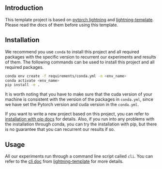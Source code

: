 ## Introduction

This template project is based on [pytorch lightning](https://pytorch-lightning.readthedocs.io/en/stable/) and [lightning-template](https://github.com/shenmishajing/lightning_template). Please read the docs of them before using this template.

## Installation

We recommend you use `conda` to install this project and all required packages with the specific version to recurrent our experiments and results of them. The following commands can be used to install this project and all required packages.

```bash
conda env create -f requirements/conda.yml -n <env_name>
conda activate <env_name>
pip install -e .
```

It is worth noting that you have to make sure that the cuda version of your machine is consistent with the version of the packages in `conda.yml`, since we have set the Pytorch version and cuda version in the `conda.yml`.

If you want to write a new project based on this project, you can refer to [installation with pip docs](docs/installation/installation_with_pip.md) for details. Also, if you run into any problems with the installation through conda, you can try the installation with pip, but there is no guarantee that you can recurrent our results if so.

## Usage

All our experiments run through a command line script called `cli`. You can refer to the [cli doc](https://github.com/shenmishajing/lightning_template/blob/main/docs/tools/cli.md) from [lightning-template](https://github.com/shenmishajing/lightning_template) for more details.
